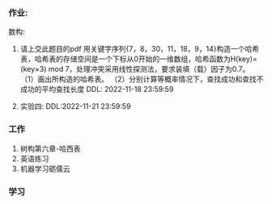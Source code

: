 ### 作业:

数构:
1. 请上交此题目的pdf
用关键字序列{7，8，30，11，18，9，14}构造一个哈希表，哈希表的存储空间是一个下标从0开始的一维数组，哈希函数为H(key)=(key×3) mod 7，处理冲突采用线性探测法，要求装填（载）因子为0.7。
   （1）画出所构造的哈希表。
   （2）分别计算等概率情况下，查找成功和查找不成功的平均查找长度
DDL: 2022-11-18 23:59:59  


3. 实验四:
DDL:2022-11-21 23:59:59


### 工作
1. 树构第六章-哈西表 
2. 英语练习
3. 机器学习砺儒云

### 学习




















